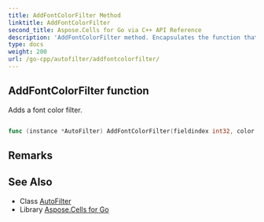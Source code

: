 ```yaml
---
title: AddFontColorFilter Method 
linktitle: AddFontColorFilter
second_title: Aspose.Cells for Go via C++ API Reference
description: 'AddFontColorFilter method. Encapsulates the function that represents addfontcolorfilter in Go.'
type: docs
weight: 200
url: /go-cpp/autofilter/addfontcolorfilter/
---
```


## AddFontColorFilter function

Adds a font color filter.

```go

func (instance *AutoFilter) AddFontColorFilter(fieldindex int32, color *CellsColor)  error

```

## Remarks


## See Also

* Class [AutoFilter](../)
* Library [Aspose.Cells for Go](../../)
